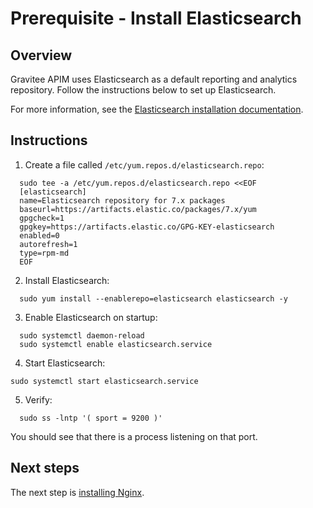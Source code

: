 # Prerequisite - Install Elasticsearch

## Overview

Gravitee APIM uses Elasticsearch as a default reporting and analytics repository. Follow the instructions below to set up Elasticsearch.

For more information, see the [Elasticsearch installation documentation](https://www.elastic.co/guide/en/elasticsearch/reference/current/rpm.html#rpm-repo).

## Instructions

1. Create a file called `/etc/yum.repos.d/elasticsearch.repo`:

```
  sudo tee -a /etc/yum.repos.d/elasticsearch.repo <<EOF
  [elasticsearch]
  name=Elasticsearch repository for 7.x packages
  baseurl=https://artifacts.elastic.co/packages/7.x/yum
  gpgcheck=1
  gpgkey=https://artifacts.elastic.co/GPG-KEY-elasticsearch
  enabled=0
  autorefresh=1
  type=rpm-md
  EOF
```

2. Install Elasticsearch:

```
  sudo yum install --enablerepo=elasticsearch elasticsearch -y
```

3. Enable Elasticsearch on startup:

```
  sudo systemctl daemon-reload
  sudo systemctl enable elasticsearch.service
```

4. Start Elasticsearch:

```
sudo systemctl start elasticsearch.service
```

5. Verify:

```
  sudo ss -lntp '( sport = 9200 )'
```

You should see that there is a process listening on that port.

## Next steps

The next step is [installing Nginx](installation-guide-amazon-prerequisite-nginx.md).
